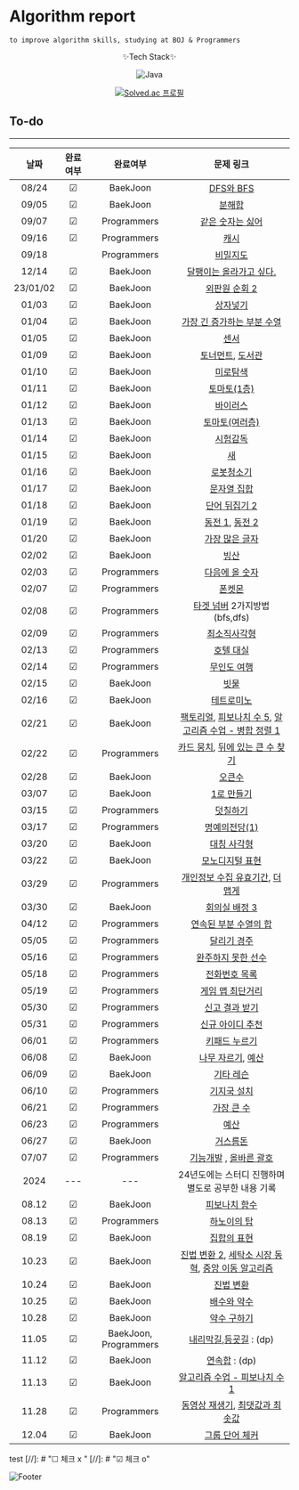 # Algorithm report

    to improve algorithm skills, studying at BOJ & Programmers

<center>
✨Tech Stack✨

![Java](https://img.shields.io/badge/java-%23ED8B00.svg?style=for-the-badge&logo=java&logoColor=white)

[![Solved.ac
프로필](http://mazassumnida.wtf/api/v2/generate_badge?boj=abovenormal5023)](https://solved.ac/abovenormal5023)

</center>

## To-do

---

|    날짜    |  완료여부   |         완료여부          |                                                                                         문제 링크                                                                                          |
|:--------:|:-------:|:---------------------:|:--------------------------------------------------------------------------------------------------------------------------------------------------------------------------------------:|
|  08/24   | &#9745; |       BaekJoon        |                                                                    [DFS와 BFS](https://www.acmicpc.net/problem/1260)                                                                    |
|  09/05   | &#9745; |       BaekJoon        |                                                                      [분해합](https://www.acmicpc.net/problem/2231)                                                                       |
|  09/07   | &#9745; |      Programmers      |                                                      [같은 숫자는 싫어](https://school.programmers.co.kr/learn/courses/30/lessons/12906)                                                      |
|  09/16   | &#9745; |      Programmers      |                                                         [캐시](https://school.programmers.co.kr/learn/courses/30/lessons/17680)                                                          |
|  09/18   |         |      Programmers      |                                                        [비밀지도](https://school.programmers.co.kr/learn/courses/30/lessons/17681)                                                         |
|  12/14   | &#9745; |       BaekJoon        |                                                                 [달팽이는 올라가고 싶다.](https://www.acmicpc.net/problem/2869)                                                                  |
| 23/01/02 | &#9745; |       BaekJoon        |                                                                   [외판원 순회 2](https://www.acmicpc.net/problem/10971)                                                                    |
|  01/03   | &#9745; |       BaekJoon        |                                                                      [상자넣기](https://www.acmicpc.net/problem/1965)                                                                      |
|  01/04   | &#9745; |       BaekJoon        |                                                                [가장 긴 증가하는 부분 수열](https://www.acmicpc.net/problem/11053)                                                                |
|  01/05   | &#9745; |       BaekJoon        |                                                                       [센서](https://www.acmicpc.net/problem/2212)                                                                       |
|  01/09   | &#9745; |       BaekJoon        |                                               [토너먼트](https://www.acmicpc.net/problem/1057), [도서관](https://www.acmicpc.net/problem/1461)                                                |
|  01/10   | &#9745; |       BaekJoon        |                                                                      [미로탐색](https://www.acmicpc.net/problem/2178)                                                                      |
|  01/11   | &#9745; |       BaekJoon        |                                                                    [토마토(1층)](https://www.acmicpc.net/problem/7576)                                                                     |
|  01/12   | &#9745; |       BaekJoon        |                                                                      [바이러스](https://www.acmicpc.net/problem/2606)                                                                      |
|  01/13   | &#9745; |       BaekJoon        |                                                                    [토마토(여러층)](https://www.acmicpc.net/problem/7569)                                                                    |
|  01/14   | &#9745; |       BaekJoon        |                                                                     [시험감독](https://www.acmicpc.net/problem/13458)                                                                      |
|  01/15   | &#9745; |       BaekJoon        |                                                                       [새](https://www.acmicpc.net/problem/1568)                                                                        |
|  01/16   | &#9745; |       BaekJoon        |                                                                     [로봇청소기](https://www.acmicpc.net/problem/14503)                                                                     |
|  01/17   | &#9745; |       BaekJoon        |                                                                    [문자열 집합](https://www.acmicpc.net/problem/14425)                                                                     |
|  01/18   | &#9745; |       BaekJoon        |                                                                   [단어 뒤집기 2](https://www.acmicpc.net/problem/17413)                                                                    |
|  01/19   | &#9745; |       BaekJoon        |                                               [동전 1](https://www.acmicpc.net/problem/2293), [동전 2](https://www.acmicpc.net/problem/2294)                                               |
|  01/20   | &#9745; |       BaekJoon        |                                                                    [가장 많은 글자](https://www.acmicpc.net/problem/1371)                                                                    |
|  02/02   | &#9745; |       BaekJoon        |                                                                       [빙산](https://www.acmicpc.net/problem/2573)                                                                       |
|  02/03   | &#9745; |      Programmers      |                                                      [다음에 올 숫자](https://school.programmers.co.kr/learn/courses/30/lessons/120924)                                                      |
|  02/07   | &#9745; |      Programmers      |                                                         [폰켓몬](https://school.programmers.co.kr/learn/courses/30/lessons/1845)                                                          |
|  02/08   | &#9745; |      Programmers      |                                                [타겟 넘버](https://school.programmers.co.kr/learn/courses/30/lessons/43165) 2가지방법(bfs,dfs)                                                 |
|  02/09   | &#9745; |      Programmers      |                                                       [최소직사각형](https://school.programmers.co.kr/learn/courses/30/lessons/86491)                                                        |
|  02/13   | &#9745; |      Programmers      |                                                       [호텔 대실](https://school.programmers.co.kr/learn/courses/30/lessons/155651)                                                        |
|  02/14   | &#9745; |      Programmers      |                                                       [무인도 여행](https://school.programmers.co.kr/learn/courses/30/lessons/154540)                                                       |
|  02/15   | &#9745; |       BaekJoon        |                                                                      [빗물](https://www.acmicpc.net/problem/14500)                                                                       |
|  02/16   | &#9745; |       BaekJoon        |                                                                     [테트로미노](https://www.acmicpc.net/problem/14500)                                                                     |
|  02/21   | &#9745; |       BaekJoon        |              [팩토리얼](https://www.acmicpc.net/problem/10872), [피보나치 수 5](https://www.acmicpc.net/problem/10870), [알고리즘 수업 - 병합 정렬 1](https://www.acmicpc.net/problem/24060)              |
|  02/22   | &#9745; |      Programmers      |              [카드 뭉치](https://school.programmers.co.kr/learn/courses/30/lessons/159994), [뒤에 있는 큰 수 찾기](https://school.programmers.co.kr/learn/courses/30/lessons/154539)               |
|  02/28   | &#9745; |       BaekJoon        |                                                                      [오큰수](https://www.acmicpc.net/problem/17298)                                                                      |
|  03/07   | &#9745; |       BaekJoon        |                                                                     [1로 만들기](https://www.acmicpc.net/problem/1463)                                                                     |
|  03/15   | &#9745; |      Programmers      |                                                        [덧칠하기](https://school.programmers.co.kr/learn/courses/30/lessons/161989)                                                        |
|  03/17   | &#9745; |      Programmers      |                                                      [명예의전당(1)](https://school.programmers.co.kr/learn/courses/30/lessons/138477)                                                      |
|  03/20   | &#9745; |       BaekJoon        |                                                                     [대칭 사각형](https://www.acmicpc.net/problem/1269)                                                                     |
|  03/22   | &#9745; |       BaekJoon        |                                                                    [모노디지털 표현](https://www.acmicpc.net/problem/2287)                                                                    |
|  03/29   | &#9745; |      Programmers      | [개인정보 수집 유효기간](http://school.programmers.co.kr/learn/courses/30/lessons/150370/solution_groups?language=java), [더 맵게](https://school.programmers.co.kr/learn/courses/30/lessons/42626) |
|  03/30   | &#9745; |       BaekJoon        |                                                                   [회의실 배정 3](https://www.acmicpc.net/problem/19622)                                                                    |
|  04/12   | &#9745; |      Programmers      |                                                    [연속된 부분 수열의 합](https://school.programmers.co.kr/learn/courses/30/lessons/178870)                                                    |
|  05/05   | &#9745; |      Programmers      |                                                       [달리기 경주](https://school.programmers.co.kr/learn/courses/30/lessons/178871)                                                       |
|  05/16   | &#9745; |      Programmers      |                                                     [완주하지 못한 선수](https://school.programmers.co.kr/learn/courses/30/lessons/42576)                                                      |
|  05/18   | &#9745; |      Programmers      |                                                       [전화번호 목록](https://school.programmers.co.kr/learn/courses/30/lessons/42577)                                                       |
|  05/19   | &#9745; |      Programmers      |                                                      [게임 맵 최단거리](https://school.programmers.co.kr/learn/courses/30/lessons/1844)                                                       |
|  05/30   | &#9745; |      Programmers      |                                                      [신고 결과 받기](https://school.programmers.co.kr/learn/courses/30/lessons/92334)                                                       |
|  05/31   | &#9745; |      Programmers      |                                                      [신규 아이디 추천](https://school.programmers.co.kr/learn/courses/30/lessons/72410)                                                      |
|  06/01   | &#9745; |      Programmers      |                                                       [키패드 누르기](https://school.programmers.co.kr/learn/courses/30/lessons/67256)                                                       |
|  06/08   | &#9745; |       BaekJoon        |                                               [나무 자르기](https://www.acmicpc.net/problem/2805), [예산](https://www.acmicpc.net/problem/2512)                                               |
|  06/09   | &#9745; |       BaekJoon        |                                                                     [기타 레슨](https://www.acmicpc.net/problem/2343)                                                                      |
|  06/10   | &#9745; |      Programmers      |                                                       [기지국 설치](https://school.programmers.co.kr/learn/courses/30/lessons/12979)                                                        |
|  06/21   | &#9745; |      Programmers      |                                                       [가장 큰 수](https://school.programmers.co.kr/learn/courses/30/lessons/42746)                                                        |
|  06/23   | &#9745; |      Programmers      |                                                         [예산](https://school.programmers.co.kr/learn/courses/30/lessons/12982)                                                          |
|  06/27   | &#9745; |       BaekJoon        |                                                                     [거스름돈](https://www.acmicpc.net/problem/14916)                                                                      |
|  07/07   | &#9745; |      Programmers      |                  [기능개발](https://school.programmers.co.kr/learn/courses/30/lessons/42586) , [올바른 괄호](https://school.programmers.co.kr/learn/courses/30/lessons/12909)                   |
|   2024   |   ---   |          ---          |                                                                             24년도에는 스터디 진행하며 별도로 공부한 내용 기록                                                                              |
|  08.12   | &#9745; |       BaekJoon        |                                                                    [피보나치 함수](https://www.acmicpc.net/problem/1003)                                                                     |
|  08.13   | &#9745; |      Programmers      |                                                       [하노이의 탑](https://school.programmers.co.kr/learn/courses/30/lessons/12946)                                                        |
|  08.19   | &#9745; |       BaekJoon        |                                                                     [집합의 표현](https://www.acmicpc.net/problem/1717)                                                                     |
|  10.23   | &#9745; |       BaekJoon        |                [진법 변환 2](https://www.acmicpc.net/problem/11005), [세탁소 시장 동혁](https://www.acmicpc.net/problem/2720), [중앙 이동 알고리즘](https://www.acmicpc.net/problem/2903)                 |
|  10.24   | &#9745; |       BaekJoon        |                                                                     [진법 변환](https://www.acmicpc.net/problem/2745)                                                                      |
|  10.25   | &#9745; |       BaekJoon        |                                                                     [배수와 약수](https://www.acmicpc.net/problem/5086)                                                                     |
|  10.28   | &#9745; |       BaekJoon        |                                                                     [약수 구하기](https://www.acmicpc.net/problem/2501)                                                                     |
|  11.05   | &#9745; | BaekJoon, Programmers |                               [내리막길](https://www.acmicpc.net/problem/1520),[등굣길](https://school.programmers.co.kr/learn/courses/30/lessons/42898) : (dp)                               |
|  11.12   | &#9745; |       BaekJoon        |                                                                   [연속합](https://www.acmicpc.net/problem/1912) : (dp)                                                                   |
|  11.13   | &#9745; |       BaekJoon        |                                                              [알고리즘 수업 - 피보나치 수 1](https://www.acmicpc.net/problem/24416)                                                               |
|  11.28   | &#9745; |       Programmers        |                [동영상 재생기](https://school.programmers.co.kr/learn/courses/30/lessons/340213), [최댓값과 최솟값](https://school.programmers.co.kr/learn/courses/30/lessons/12939)                |
|  12.04   | &#9745; |       BaekJoon        |                                                                                      [그룹 단어 체커](https://www.acmicpc.net/problem/1316)                                                                                      |
test
[//]: # "☐ 체크 x "
[//]: # "☑ 체크 o"

![Footer](https://capsule-render.vercel.app/api?type=waving&color=auto&height=200&section=footer)
